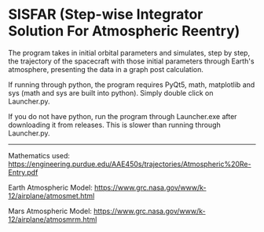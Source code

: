 # SISFAR (Step-wise Integrator Solution For Atmospheric Reentry)

The program takes in initial orbital parameters and simulates, step by step, the trajectory of the spacecraft with those initial parameters through Earth's atmosphere, presenting the data in a graph post calculation.

If running through python, the program requires PyQt5, math, matplotlib and sys (math and sys are built into python).
Simply double click on Launcher.py.

If you do not have python, run the program through Launcher.exe after downloading it from releases. This is slower than running through Launcher.py.

-----------------------------------------------------------------------------------
Mathematics used:
https://engineering.purdue.edu/AAE450s/trajectories/Atmospheric%20Re-Entry.pdf

Earth Atmospheric Model:
https://www.grc.nasa.gov/www/k-12/airplane/atmosmet.html

Mars Atmospheric Model:
https://www.grc.nasa.gov/www/k-12/airplane/atmosmrm.html